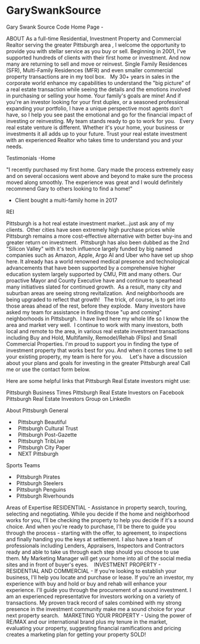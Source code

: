 # GarySwankSource
 Gary Swank Source Code
Home Page -


ABOUT
As a full-time Residential, Investment Property and Commercial Realtor serving the greater Pittsburgh area , I welcome the opportunity to provide you with stellar service as you buy or sell. Beginning in 2001, I've supported hundreds of clients with their first home or investment. And now many are returning to sell and move or reinvest. Single Family Residences (SFR), Multi-Family Residences (MFR) and even smaller commercial property transactions are in my tool box.
 
My 30+ years in sales in the corporate world enhance my capabilities to understand the "big picture" of a real estate transaction while seeing the details and the emotions involved in purchasing or selling your home. Your family's goals are mine! And if you're an investor looking for your first duplex, or a seasoned professional expanding your portfolio, I have a unique perspective most agents don't have, so I help you see past the emotional and go for the financial impact of investing or reinvesting. My team stands ready to go to work for you.
 
Every real estate venture is different. Whether it's your home, your business or investments it all adds up to your future. Trust your real estate investment with an experienced Realtor who takes time to understand you and your needs. 



Testimonials -Home

"I recently purchased my first home. Gary made the process extremely easy and on several occasions went above and beyond to make sure the process moved along smoothly. The experience was great and I would definitely recommend Gary to others looking to find a home!"
- Client bought a multi-family home in 2017

REI

Pittsburgh is a hot real estate investment market...just ask any of my clients.  Other cities have seen extremely high purchase prices while Pittsburgh remains a more cost-effective alternative with better buy-ins and greater return on investment.  Pittsburgh has also been dubbed as the 2nd "Silicon Valley" with it's tech influence largely funded by big named companies such as Amazon, Apple, Argo AI and Uber who have set up shop here. It already has a world renowned medical presence and technological advancements that have been supported by a comprehensive higher education system largely supported by CMU, Pitt and many others. Our proactive Mayor and County Executive have and continue to spearhead many initiatives slated for continued growth.  As a result, many city and suburban areas are seeing strong revitalization.  And neighborhoods are being upgraded to reflect that growth!
 
The trick, of course, is to get into those areas ahead of the rest, before they explode.  Many investors have asked my team for assistance in finding those "up and coming" neighborhoods in Pittsburgh.  I have lived here my whole life so I know the area and market very well.  I continue to work with many investors, both local and remote to the area, in various real estate investment transactions including Buy and Hold, Multifamily, Remodel/Rehab (Flips) and Small Commercial Properties. I'm proud to support you in finding the type of investment property that works best for you. And when it comes time to sell your existing property, my team is here for you.  
 
Let's have a discussion about your plans and goals for investing in the greater Pittsburgh area! Call me or use the contact form below.





Here are some helpful links that Pittsburgh Real Estate investors might use: 

Pittsburgh Business Times
Pittsburgh Real Estate Investors on Facebook
Pittsburgh Real Estate Investors Group on LinkedIn


About Pittsburgh
General 
*   Pittsburgh Beautiful
*   Pittsburgh Cultural Trust
*   Pittsburgh Post-Gazette
*   Pittsburgh TribLive
*   Pittsburgh City Paper
*   NEXT Pittsburgh



Sports Teams

*  Pittsburgh Pirates 
*  Pittsburgh Steelers
*  Pittsburgh Penguins
*  Pittsburgh Riverhounds

Areas of Expertise
RESIDENTIAL - Assistance in property search, touring, selecting and negotiating. While you decide if the home and neighborhood works for you, I'll be checking the property to help you decide if it's a sound choice. And when you're ready to purchase, I'll be there to guide you through the process - starting with the offer, to agreement, to inspections and finally handing you the keys at settlement. I also have a team of professionals including Lenders, Appraisers, Inspectors and Contractors ready and able to take us through each step should you choose to use them. My Marketing Manager will get your home into all of the social media sites and in front of buyer's eyes.    INVESTMENT PROPERTY - RESIDENTIAL AND COMMERCIAL - If you're looking to establish your business, I'll help you locate and purchase or lease. If you're an investor, my experience with buy and hold or buy and rehab will enhance your experience. I'll guide you through the procurement of a sound investment. I am an experienced representative for investors working on a variety of transactions. My proven track record of sales combined with my strong presence in the investment community make me a sound choice for your next property search.   MARKETING YOUR PROPERTY - Using the power of RE/MAX and our international brand plus my tenure in the market, evaluating your property, suggesting financial ramifications and pricing creates a marketing plan for getting your property SOLD! 



